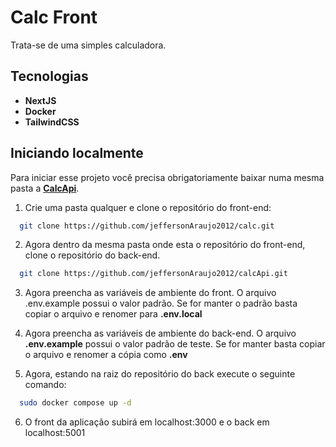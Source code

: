 
# Calc Front

Trata-se de uma simples calculadora.
## Tecnologias

- **NextJS**
- **Docker**
- **TailwindCSS**



## Iniciando localmente

Para iniciar esse projeto você precisa obrigatoriamente baixar numa mesma pasta a **[CalcApi](https://github.com/jeffersonAraujo2012/calcApi)**.

1. Crie uma pasta qualquer e clone o repositório do front-end:

```bash
  git clone https://github.com/jeffersonAraujo2012/calc.git
```

2. Agora dentro da mesma pasta onde esta o repositório do front-end, clone o repositório do back-end.

```bash
  git clone https://github.com/jeffersonAraujo2012/calcApi.git
```

3. Agora preencha as variáveis de ambiente do front. O arquivo .env.example possui o valor padrão. Se for manter o padrão basta copiar o arquivo e renomer para **.env.local**

4. Agora preencha as variáveis de ambiente do back-end. O arquivo **.env.example** possui o valor padrão de teste. Se for manter basta copiar o arquivo e renomer a cópia como **.env**

5. Agora, estando na raiz do repositório do back execute o seguinte comando:

```bash
  sudo docker compose up -d
```

6. O front da aplicação subirá em localhost:3000 e o back em localhost:5001


